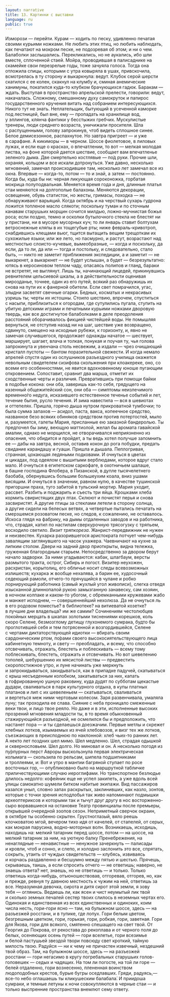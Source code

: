 ```yaml
---
layout: narrative
title: 13. Картинки с выставки
language: ru
public: true
---
```


Изморози — перейти. Курам — ходить по песку, удивленно печатая своими курьими ножками. Не любить этих птиц, но любить наблюдать, как печатают на мокром песке, не подозревая об этом; и ни 
о чем. Балаболки заслышались. Перекликались, но не аукались, ибо 
шли вместе, сплоченной стаей. Мойра, проводившая в палисаднике 
на скамейке свои перезрелые годы, тоже зачуяла голоса. Тогда она 
отложила спицы, которыми с утра ковыряла в ушах, привскочила, 
всмотрелась в ту сторону и выкаркнула: ведут. Клубок серой шерсти скатился с ее колен, скакнул на клумбу и, сминая анемические 
ханимуны, покатился куда-то клубком брачующихся гадюк. Баракам — ждать. Выступая в пространство апрельской прелести, говорили: ведут, накачалась. Сложному, смешанному духу самокруток 
и папирос государственного кручения витать над собранием интересующихся. Никого тут не знать. Неплательщик, бытующий в усеченной каморке под лестницей, был вне, ему — пропадать на хранилище вод, у эллингов, клянча фантики у бесстыжих гребчих. Мускулистые тренеры, люди среднего возраста, уничижали просителя. 
Шла с распущенными, голову запрокинув, чтоб видеть сплошное 
синее. Белое демисезонное, распахнутое. Но завтра пригреет — и уже 
в сарафане. А кикиморы — в черном. Шоссе фиолетовое, в лиловых 
лужах, и если еще о красках, о впечатлении, то вот — мелкая молодая листва, на фоне которой дается шествие, сообщает вам впечатленье зеленого дыма. Две смертельно костлявые — по́д руки. Прочие шли, охраняя, кольцом и все искали дотронуться. Уже давно, 
несколько мгновений, замечал происходившее там, несколько лет 
замечал все из окна. Впервые — когда-то, потом — то и знай, а затем — постоянно. Когда бы, куда бы ни: черная ликующая сороконожка, горбатая мокрица полуподвальная. Меняется время года 
и дня, длинные платья стаи меняются на долгополые балахоны. Меняются декорации, освещение, обувь статисток, но жесты, гримасы, 
походка — не обнаруживают варьяций. Когда октябрь и на черствый сухарь гудрона ложится топленое масло слякоти; поскольку 
туман и по сточным канавам старушьих морщин сочится милдью, 
ложно-мучнистая божья роса; если поздно, темно и осколки бутылочного стекла не блестят ни у пристани, ни в мусоре мусорных 
куч; то ли январь ставит болтухам ветроснежные кляпы в их тощегубые рты; ниже февраль-кривотроп, снабдившись клещами вьюг, 
тщится вытащить вещим трещоткам их сухожилые языки; или же 
лето, но пасмурно, и растут, возрастают над местностью слоисто-кучевые, вымеобразные, — когда и поскольку, да если, да то ли, да 
или — тогда и постольку, и следовательно, стало быть, — никто не 
заметит приближения экспедиции, а и заметит — не выкаркнет, 
а выкаркнет — не будет услышан, а будет — безрезультатно: ютясь 
в керосиновом теплом чаду, опасаясь полипов и гланд, бараки не 
встретят, не выглянут. Лишь ты, начинающий лицедей, прикинувшись ревнителем цельсиевой шкалы, а в действительности оценивая мирозданье, точнее, один из его путей, всякий раз обнаружишь 
их снова на пути их к фанерной обители. Если свет помрачился, угас, 
злыдни засветят свечные огарки. Бедных, косматых и некрасивых 
узришь ты; черты их истошны. Стоило шествию, впрочем, спуститься с насыпи, приблизиться к огородам, где сутулились пугала, ступить на убитую детскими играми и печатными курьими ножками 
дворовую твердь, как все достигнутое балаболками в деле преодоления расстояний оборачивалось фикцией чистейшей воды. Не помышляя вернуться, не отступив назад ни на шаг, шествие уже возвращено, сдвинуто, смещено на исходные рубежи, к горизонту, и, явно 
не замечая случившегося, продолжает однажды начатое — шествует, марширует, шагает, влача и толкая, понукая и поучая ту, чья голова запрокинута и увенчана столь несвежим, а издали — чрез очищающий кристалл пустоты — бантом поразительной свежести. И когда 
немало апрелей спустя один из ослушников разъездного училища 
окажется невольным свидетелем сизифова скольжения при клоакереке, оно, со всеми его особенностями, не явится вдохновенному 
юноше пугающим откровением. Сопоставит, сравнит два марша, 
отметит их сходственные черты и различия. Превратившись при 
помощи байки в подобье кокона: они оба, заверишь как-то себя, грядущего на казенный общежитейский сон, они оба — симптомы неизлечимого временно́го недуга, исказившего естественное теченье 
событий и лет, течение бытия, русло течения. И зима навестила — 
вся в шевиотах и оттепелях. Пришла, горячо дыша нутром прикроватной тумбочки; то была сумма запахов — асидол, паста, вакса, копеечное средство, названное безо всяких обиняков средством против потертостей, мыло и, разумеется, галеты Мария, присланные ею 
заказной бандеролью. Ты предпочел бы зиму, веющую маттиолой, 
желал бы аромата гавайской амалии, однако не морщился, не отворачивался неприязненно из опасения, что обидится и пройдет, а ты 
ведь хотел получше запомнить ее — дабы на завтра, весной, оставив 
кокон до рога побудки, предать свидание карандашу и гуаши. Пришла и дышала. Пеплогривая, странная, цокающая ледяными подковами. И очнуться в цветах и цикадах, под одеялом с вышитыми 
верблюдами, которое вдруг стало мало. И очнуться в египетском 
саркофаге, в охотничьем шалаше, в башне господина Флобера, в Пизанской, в дупле тысячелетнего баобаба, обернувшись большим большеухим коала, вниз ушами висящим. И очнуться в значении, равном нулю, в качестве тушинской пригоршни праха, туго забитой 
в тульский мортир. Мария уходит, рассвет. Разбить и поджарить 
и съесть три яйца. Крошками хлеба кормить свиристящих двух птах. 
Склюют и почистят перья и снова засвиристят. А другие птицы за 
стеклами летели в сторону солнца, а другие сидели на белесых ветвях, а четвертые пытались печатать на смерзшемся розоватом песке, 
но следов, к сожалению, не оставалось. Искоса глядя на фабрику, на 
дымы отдаленных заводов и на работника, что, страдая, катил по 
настилам сверхурочную трясогузку с тряпьем, восходило светило. 
*Визит тряпкореза*. Жанрист-передвижник не нужен и неизвестен. 
Кухарка разорившегося аристократа потчует чем-нибудь завалящим 
заглянувшего на часок ухажера. Чаевничают на кухне за липким 
столом. Двери на задний двор приоткрыты, видна тележка, груженная благородным старьем. Непосредственно за двором берут начало 
задворки. За ними угадываются: кабак, шлагбаум, версты размытого тракта, острог, Сибирь и погост. Визитер неухожен, расхристан, 
корытолиц, его обличье носит следы всевозможных излишеств; кухарка ж вообще нехалява, а барин ее, худосочный седеющий рамоли, отчего-то прячущийся в чулане и робко лорнирующий работника (самый жухлый угол живописи), слегка отведя изысканной 
длиннопалой рукою замызганную занавеску, сам хозяин, в ночном колпаке и каком-то убогом, с обремканными кружевами жабо 
и манжет исподнем, — совершеннейший нехолюза. Да не очнуться ль 
в его родовом поместье? в библиотеке? на витиеватой козетке? в лучшие дни владельца? им же самим? Сочинениям честолюбцев покойных мерцать в шкапах золотыми тиснениями корешков, коль 
скоро Селене, безмозглому детищу глухонемого сумрака, будто бы 
проглотившей себя и тем потрясенной и возгордившейся, Селене 
с чертами диктаторствующей идиотки — вбирать своим сардоническим ртом, по́рами своего высокосиятельствующего лица кабинетную темноту, и свету — преобладать, и всему, что способно отсвечивать, отражать, блестеть и поблескивать — всему тому поблескивать, 
блестеть, отражать и отсвечивать. Но вот шевелению тополей, шебуршению их мясистой листвы — предвестить скоропостижное утро, 
и луне начинать уже меркнуть и запрокидываться, закидываться, 
как в припадке падучей, скатываться с крыш несъеденным колобком, закатываться за них, капать в гофрированную ушную раковину, куда дудят по субботам щекастые дудари, сваливаться в парк 
культурного отдыха, в купы платных платанов и лип с их шевеленьем — скатываться, сваливаться и вертеться меж ними чертовым 
колесом. Заря развенчивала, умаляла луну; так проходила ее слава. 
Сияние с неба проницало смеженные веки твои, и лицо твое реяло. 
Но даже и в эти, исполненные высоких прозрений мгновения младости ты, в то время обыкновенный стажирующийся разъездной, не 
осмелился бы и предположить, что настанет пора — и ты сделаешься 
доезжачим. Первые метлы и скрежет хлебных лотков, изымаемых 
из ячей хлебовозов, и визг тех же лотков, съезжающих в преисподнюю по наклонной: хлеб чьих-то ранних лет. А некто лет поздних 
шел мимо. Шел медленно. Шел, страдая одышкой и сквернословьем. Шел долго. Но миновал и он. А несколько погодя из пу́рпурных 
перст Авроры выскользнула первая электрическая колымага — 
скользила по рельсам, шипела подшипниками и троллеями, и: Вот 
и утро в мантии багряной ступает по росе восточных гор, — опубликовано было на маршрутной табличке приличествующими случаю 
иероглифами. Но транспортное безлюдье длилось недолго: кофейник еще не успел закипеть, а уже вдоль всей улицы самокатно шумели битком набитые экипажи. Вид пассажиров казался уныл, словно 
запах раскрытых, заклинивших, как назло, зонтов, которые с точки 
зрения исподлобья так живо напоминают подмышки археоптериксов и которыми так и тычут друг другу в нос восторженно-сыро 
ворвавшиеся на остановке Театр провинциалы после премьеры, открывшей очередной эзопов сезон. Неприметный сверчок окраин, 
в октябре ты особенно скрытен. Грустноглазый, вяло реешь клочковатою мгой, вечером тихо идя от качелей, от стапелей, от серых, как 
мокрая парусина, водно-моторных волн. Возникаешь, исходишь, находишь на: мелкий татарник перед шоссе, потом — на шоссе, на мелкий татарник за ним, на уютную балку Пренебрежения, на ненаглядные — ненавистные — ненужное зачеркнуть — палисады и кровли, 
чтоб и сонно, и слепо, и холодно заслонить это все, спрятать, сокрыть, утаить от чуждых свидетельств — клубясь, извиваясь и корчась раздавленно и бесшумно между пятью и шестью. Прячешь, 
скрываешь, таишь, а если спросить отчего — не ответишь; наверно, 
не знаешь ответа? нет, знаешь, но не ответишь — и только. Только 
ответишь когда-нибудь, отъюношествовав, отгоревав, отгорев, но, 
как и прежде, ревнуя ту давнюю местность к чужим на ней, ответишь за все. Неразумная девочка, сирота и дитя сирот этой земли, 
я зову тебя — оглянись. Ведаешь ли, как ясен и чист неумытый лик 
твой и сколько земных печалей сестер твоих слилось в неземных 
чертах его. Одинокая и единственная из всех единственных и одиноких, коим числа несть, гори-гори ясно — там, на булыжном шоссе, здесь — на разъезжей росстани, и в тупике, где лопух. Гори белым цветом, безгрешным цветком, гори, горькая, гори, робкая, гори, 
заветная. Гори для Якова, гори для всякого, смятенно спешащего на 
свет твой. От Георгия до Покрова, от рекостава до рекоплава и от 
черного поля до белых, осеняющих осень путей — гори вселетье, 
гори всезимье и белой пастушьей звездой твори повсюду свет кроткий, тайную милость твою. Радуйся — ни к чему не причастен извечный, нездешний твой образ. Там, на булыжном шоссе, здесь — на 
разъезжей росстани — гори негасимо в кругу погребальных старушьих голов-головешек — седых и чадящих. На том ли погосте, на 
той ли горе — белей отдаленно, гори вознесенно, плененная воинством людоподобных крестов, бурые бугры оседлавших. Гряди, радуясь,— все-то небо оглашаешь ты кликушеским балабала́. И приидоша сумраки, и темные летуны к ночи совокупляются в черные 
стаи — и только выспренние пространства внемлют сему ответу.
